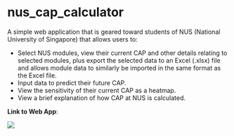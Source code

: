# nus_cap_calculator

A simple web application that is geared toward students of NUS (National University of Singapore) that allows users to:
- Select NUS modules, view their current CAP and other details relating to selected modules, plus export the selected data to an Excel (.xlsx) file and allows module data to similarly be imported in the same format as the Excel file.
- Input data to predict their future CAP.
- View the sensitivity of their current CAP as a heatmap.
- View a brief explanation of how CAP at NUS is calculated.

**Link to Web App**:

[<img src="https://static.streamlit.io/badges/streamlit_badge_black_white.svg">](<https://tsu2000-nus-cap-calculator-nus-cap-calculator-6goyc5.streamlit.app>)

